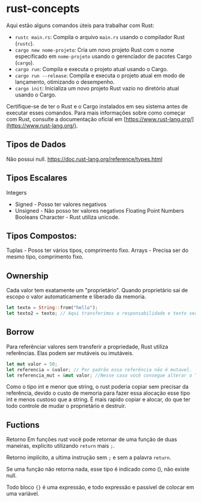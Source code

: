 # rust-concepts

Aqui estão alguns comandos úteis para trabalhar com Rust:

- `rustc main.rs`: Compila o arquivo `main.rs` usando o compilador Rust (`rustc`).
- `cargo new nome-projeto`: Cria um novo projeto Rust com o nome especificado em `nome-projeto` usando o gerenciador de pacotes Cargo (`cargo`).
- `cargo run`: Compila e executa o projeto atual usando o Cargo.
- `cargo run --release`: Compila e executa o projeto atual em modo de lançamento, otimizando o desempenho.
- `cargo init`: Inicializa um novo projeto Rust vazio no diretório atual usando o Cargo.

Certifique-se de ter o Rust e o Cargo instalados em seu sistema antes de executar esses comandos. Para mais informações sobre como começar com Rust, consulte a documentação oficial em [https://www.rust-lang.org/](https://www.rust-lang.org/).


## Tipos de Dados
Não possui null.
https://doc.rust-lang.org/reference/types.html

## Tipos Escalares
Integers
 - Signed - Posso ter valores negativos
 - Unsigned - Não posso ter valores negativos
Floating Point
Numbers
Booleans
Character - Rust utiliza unicode.


## Tipos Compostos:
Tuplas - Posos ter vários tipos, comprimento fixo.
Arrays - Precisa ser do mesmo tipo, comprimento fixo.


## Ownership
Cada valor tem exatamente um "proprietário". Quando proprietário sai de escopo
o valor automaticamente e liberado da memoria.

```Rust
let texto = String::from("hello");
let texto2 = texto; // Aqui transferimos a responsabilidade e texto será limpada.
```

## Borrow
Para referênciar valores sem transferir a propriedade, Rust
utiliza referências. Elas podem ser mutáveis ou imutáveis. 

```Rust
let mut valor = 50;
let referencia = &valor; // Por padrão essa referência não é mutavel.
let referencia_mut = &mut valor; //Nesse caso você consegue alterar o "valor"
```

Como o tipo int e menor que string, o rust poderia copiar sem precisar da referência,
devido o custo de memoria para fazer essa alocação esse tipo int e menos custoso que a string.
É mais rapido copiar e alocar, do que ter todo controle de mudar o proprietário e destruir.

## Fuctions

Retorno
Em funções rust você pode retornar de uma função de duas maneiras, 
explicito utilizando `return` mais `;`.

Retorno implícito, a ultima instrução sem `;` e sem a palavra `return`.

Se uma função não retorna nada, esse tipo é indicado como (), não existe null.

Todo bloco `{}` é uma expressão, e todo expressão e passível de colocar em uma variável.
